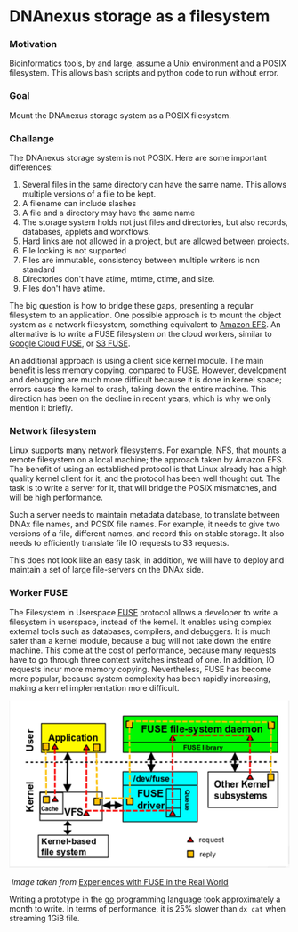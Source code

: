 # DNAnexus storage as a filesystem

### Motivation

Bioinformatics tools, by and large, assume a Unix environment and a POSIX filesystem. This allows bash scripts and python code to run without error.

### Goal

Mount the DNAnexus storage system as a POSIX filesystem.

### Challange

The DNAnexus storage system is not POSIX. Here are some important differences:

1. Several files in the same directory can have the same name. This allows multiple versions of a file to be kept.
2. A filename can include slashes
3. A file and a directory may have the same name
4. The storage system holds not just files and directories, but also records, databases, applets and workflows.
5. Hard links are not allowed in a project, but are allowed between projects.
6. File locking is not supported
7. Files are immutable, consistency between multiple writers is non standard
8. Directories don't have atime, mtime, ctime, and size.
9. Files don't have atime.

The big question is how to bridge these gaps, presenting a regular filesystem to an application. One possible approach is to mount the object system as a network filesystem, something equivalent to [Amazon EFS](https://aws.amazon.com/efs/). An alternative is to write a FUSE filesystem on the cloud workers, similar to [Google Cloud FUSE](https://cloud.google.com/storage/docs/gcs-fuse), or [S3 FUSE](https://github.com/s3fs-fuse/s3fs-fuse).

An additional approach is using a client side kernel module. The main benefit is less memory copying, compared to FUSE. However, development and debugging are much more difficult because it is done in kernel space; errors cause the kernel to crash, taking down the entire machine. This direction has been on the decline in recent years, which is why we only mention it briefly.

### Network filesystem

Linux supports many network filesystems. For example, [NFS](https://en.wikipedia.org/wiki/Network_File_System), that mounts a remote filesystem on a local machine; the approach taken by Amazon EFS. The benefit of using an established protocol is that Linux already has a high quality kernel client for it, and the protocol has been well thought out. The task is to write a server for it, that will bridge the POSIX mismatches, and will be high performance.

Such a server needs to maintain metadata database, to translate between DNAx file names, and POSIX file names. For example, it needs to give two versions of a file, different names, and record this on stable storage. It also needs to efficiently translate file IO requests to S3 requests.

This does not look like an easy task, in addition, we will have to deploy and maintain a set of large file-servers on the DNAx side.

### Worker FUSE

The Filesystem in Userspace [FUSE](https://en.wikipedia.org/wiki/Filesystem_in_Userspace) protocol allows a developer to write a filesystem in userspace, instead of the kernel. It enables using complex external tools such as databases, compilers, and debuggers. It is much safer than a kernel module, because a bug will not take down the entire machine. This come at the cost of performance, because many requests have to go through three context switches instead of one. In addition, IO requests incur more memory copying. Nevertheless, FUSE has become more popular, because system complexity has been rapidly increasing, making a kernel implementation more difficult.

![fuse](./fuse.png)

​								*Image taken from* [Experiences with FUSE in the Real World](https://www.usenix.org/sites/default/files/conference/protected-files/vault19_slides_pillai.pdf)

Writing a prototype in the [go](https://golang.org/) programming language took approximately a month to write. In terms of performance, it is 25% slower than `dx cat` when streaming 1GiB file.
